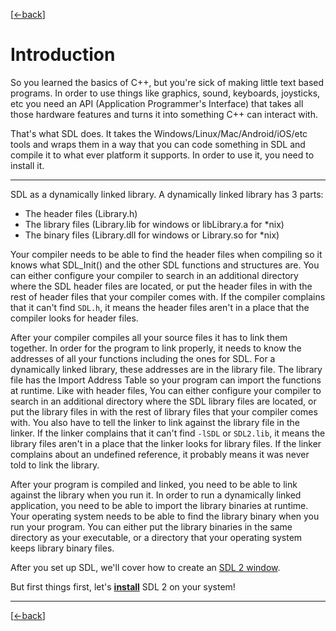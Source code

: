 [[<-back](../README.md)]

# Introduction

So you learned the basics of C++, but you're sick of making little text based programs. In order to use things like graphics, sound, keyboards, joysticks, etc you need an API (Application Programmer's Interface) that takes all those hardware features and turns it into something C++ can interact with.

That's what SDL does. It takes the Windows/Linux/Mac/Android/iOS/etc tools and wraps them in a way that you can code something in SDL and compile it to what ever platform it supports. In order to use it, you need to install it. 

------

SDL as a dynamically linked library. A dynamically linked library has 3 parts:

- The header files (Library.h)
- The library files (Library.lib for windows or libLibrary.a for *nix)
- The binary files (Library.dll for windows or Library.so for *nix)

Your compiler needs to be able to find the header files when compiling so it knows what SDL_Init() and the other SDL functions and structures are. You can either configure your compiler to search in an additional directory where the SDL header files are located, or put the header files in with the rest of header files that your compiler comes with. If the compiler complains that it can't find `SDL.h`, it means the header files aren't in a place that the compiler looks for header files.

After your compiler compiles all your source files it has to link them together. In order for the program to link properly, it needs to know the addresses of all your functions including the ones for SDL. For a dynamically linked library, these addresses are in the library file. The library file has the Import Address Table so your program can import the functions at runtime. Like with header files, You can either configure your compiler to search in an additional directory where the SDL library files are located, or put the library files in with the rest of library files that your compiler comes with. You also have to tell the linker to link against the library file in the linker. If the linker complains that it can't find `-lSDL` or `SDL2.lib`, it means the library files aren't in a place that the linker looks for library files. If the linker complains about an undefined reference, it probably means it was never told to link the library.

After your program is compiled and linked, you need to be able to link against the library when you run it. In order to run a dynamically linked application, you need to be able to import the library binaries at runtime. Your operating system needs to be able to find the library binary when you run your program. You can either put the library binaries in the same directory as your executable, or a directory that your operating system keeps library binary files.

After you set up SDL, we'll cover how to create an [SDL 2 window](../lesson-01/README.md).

But first things first, let's __[install](./INSTALLATION.md)__ SDL 2 on your system!

------
[[<-back](../README.md)]
